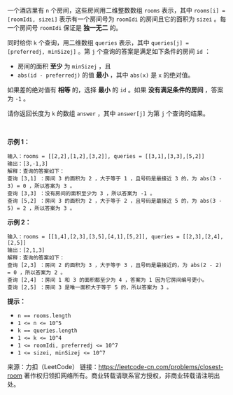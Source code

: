 一个酒店里有 ```n``` 个房间，这些房间用二维整数数组 ```rooms``` 表示，其中 ```rooms[i] = [roomIdi, sizei]``` 表示有一个房间号为 ```roomIdi``` 的房间且它的面积为 ```sizei``` 。每一个房间号 ```roomIdi``` 保证是 **独一无二** 的。

同时给你 ```k``` 个查询，用二维数组 ```queries``` 表示，其中 ```queries[j] = [preferredj, minSizej]``` 。第 ```j``` 个查询的答案是满足如下条件的房间 ```id``` ：

* 房间的面积 **至少** 为 ```minSizej``` ，且
* ```abs(id - preferredj)``` 的值 **最小** ，其中 ```abs(x)``` 是 ```x``` 的绝对值。

如果差的绝对值有 **相等** 的，选择 **最小** 的 ```id``` 。如果 **没有满足条件的房间** ，答案为 ```-1``` 。

请你返回长度为 ```k``` 的数组 ```answer``` ，其中 ```answer[j]``` 为第 ```j``` 个查询的结果。

 

**示例 1：**
```
输入：rooms = [[2,2],[1,2],[3,2]], queries = [[3,1],[3,3],[5,2]]
输出：[3,-1,3]
解释：查询的答案如下：
查询 [3,1] ：房间 3 的面积为 2 ，大于等于 1 ，且号码是最接近 3 的，为 abs(3 - 3) = 0 ，所以答案为 3 。
查询 [3,3] ：没有房间的面积至少为 3 ，所以答案为 -1 。
查询 [5,2] ：房间 3 的面积为 2 ，大于等于 2 ，且号码是最接近 5 的，为 abs(3 - 5) = 2 ，所以答案为 3 。
```
**示例 2：**
```
输入：rooms = [[1,4],[2,3],[3,5],[4,1],[5,2]], queries = [[2,3],[2,4],[2,5]]
输出：[2,1,3]
解释：查询的答案如下：
查询 [2,3] ：房间 2 的面积为 3 ，大于等于 3 ，且号码是最接近的，为 abs(2 - 2) = 0 ，所以答案为 2 。
查询 [2,4] ：房间 1 和 3 的面积都至少为 4 ，答案为 1 因为它房间编号更小。
查询 [2,5] ：房间 3 是唯一面积大于等于 5 的，所以答案为 3 。
```

**提示：**

* ```n == rooms.length```
* ```1 <= n <= 10^5```
* ```k == queries.length```
* ```1 <= k <= 10^4```
* ```1 <= roomIdi, preferredj <= 10^7```
* ```1 <= sizei, minSizej <= 10^7```

来源：力扣（LeetCode）
链接：https://leetcode-cn.com/problems/closest-room
著作权归领扣网络所有。商业转载请联系官方授权，非商业转载请注明出处。